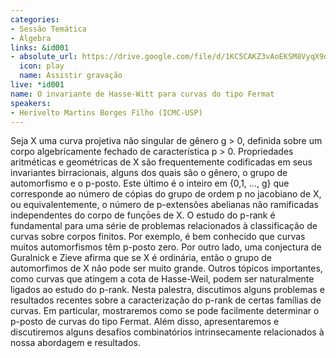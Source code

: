 ```yaml
---
categories:
- Sessão Temática
- Álgebra
links: &id001
- absolute_url: https://drive.google.com/file/d/1KC5CAKZ3vAoEKSM8VyqX9dU_D-O2_rIl/view?usp=sharing
  icon: play
  name: Assistir gravação
live: *id001
name: O invariante de Hasse-Witt para curvas do tipo Fermat
speakers:
- Herivelto Martins Borges Filho (ICMC-USP)
---
```


Seja X uma curva projetiva não singular de gênero g > 0, definida sobre um corpo algebricamente fechado de característica p > 0. Propriedades aritméticas e geométricas de X são frequentemente codificadas em seus invariantes birracionais, alguns dos quais são o gênero, o grupo de automorfismo e o p-posto. Este último é o inteiro em {0,1, ..., g} que corresponde ao número de cópias do grupo de ordem p no jacobiano de X, ou equivalentemente, o número de p-extensões abelianas não ramificadas independentes do corpo  de funçōes de X.  O estudo do p-rank é fundamental para uma série de problemas relacionados à classificação de curvas sobre corpos finitos. Por exemplo, é bem conhecido que curvas muitos automorfismos têm  p-posto zero. Por outro lado, uma conjectura de Guralnick e Zieve afirma que se X é ordinária,  então o grupo de automorfimos de X não pode ser muito grande. Outros tópicos importantes, como curvas que atingem a cota de Hasse-Weil, podem ser naturalmente ligados ao estudo do p-rank.  Nesta palestra, discutimos alguns problemas e resultados recentes sobre a caracterização do p-rank de certas famílias de curvas. Em particular, mostraremos como se pode facilmente determinar  o p-posto de curvas do tipo Fermat. Além disso, apresentaremos e discutiremos alguns desafios combinatórios intrinsecamente relacionados à nossa abordagem e resultados.